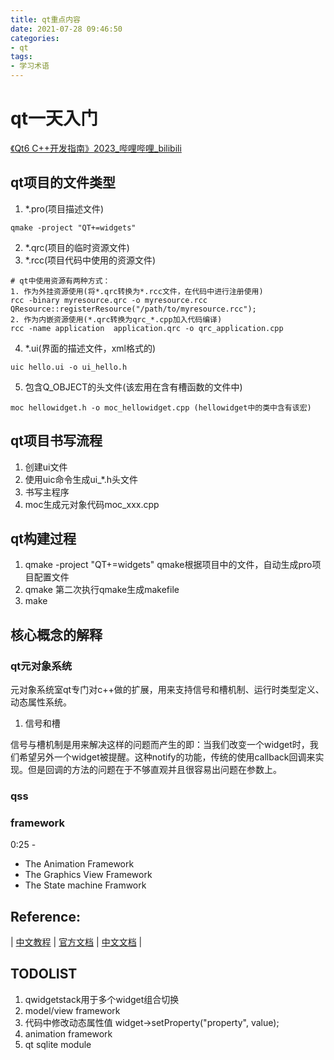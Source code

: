 ```yaml
---
title: qt重点内容
date: 2021-07-28 09:46:50
categories:
- qt
tags:
- 学习术语
---
```


# qt一天入门

[《Qt6 C++开发指南》2023_哔哩哔哩_bilibili](https://www.bilibili.com/video/BV1km4y1k7CW/?spm_id_from=333.337.search-card.all.click&vd_source=0a2bd2d5e3c437b3fd7699cd52ebe78d)



## qt项目的文件类型

1. \*.pro(项目描述文件)
```
qmake -project "QT+=widgets"
```
2. \*.qrc(项目的临时资源文件)
3. \*.rcc(项目代码中使用的资源文件)
```
# qt中使用资源有两种方式：
1. 作为外挂资源使用(将*.qrc转换为*.rcc文件，在代码中进行注册使用)
rcc -binary myresource.qrc -o myresource.rcc
QResource::registerResource("/path/to/myresource.rcc");
2. 作为内嵌资源使用(*.qrc转换为qrc_*.cpp加入代码编译)
rcc -name application  application.qrc -o qrc_application.cpp
```
4. \*.ui(界面的描述文件，xml格式的)
```
uic hello.ui -o ui_hello.h
```

5. 包含Q_OBJECT的头文件(该宏用在含有槽函数的文件中)
```
moc hellowidget.h -o moc_hellowidget.cpp (hellowidget中的类中含有该宏)
```

## qt项目书写流程
1. 创建ui文件
2. 使用uic命令生成ui_\*.h头文件
3. 书写主程序
4. moc生成元对象代码moc_xxx.cpp

## qt构建过程
1. qmake -project "QT+=widgets"
qmake根据项目中的文件，自动生成pro项目配置文件
2. qmake
第二次执行qmake生成makefile
3. make

## 核心概念的解释

### qt元对象系统

元对象系统室qt专门对c++做的扩展，用来支持信号和槽机制、运行时类型定义、动态属性系统。

1. 信号和槽

信号与槽机制是用来解决这样的问题而产生的即：当我们改变一个widget时，我们希望另外一个widget被提醒。这种notify的功能，传统的使用callback回调来实现。但是回调的方法的问题在于不够直观并且很容易出问题在参数上。

### qss

### framework

0:25 - 
- The Animation Framework
- The Graphics View Framework
- The State machine Framwork










## Reference:

| [中文教程](https://qtguide.ustclug.org/) | [官方文档](https://doc.qt.io/qt-5/topics-network-connectivity.html) | [中文文档](http://qt6.digitser.net/index.html) |


## TODOLIST
1. qwidgetstack用于多个widget组合切换
2. model/view framework
3. 代码中修改动态属性值
    widget->setProperty("property", value);
4. animation framework
5. qt sqlite module

